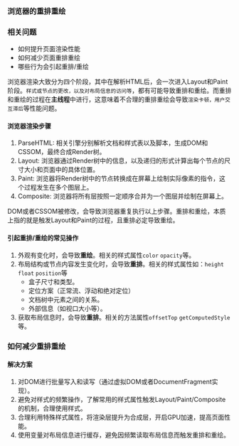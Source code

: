 ### 浏览器的重排重绘

### 相关问题
- 如何提升页面渲染性能
- 如何减少页面重排重绘
- 哪些行为会引起重排/重绘

浏览器渲染大致分为四个阶段，其中在解析HTML后，会一次进入Layout和Paint阶段。`样式或节点的更改，以及对布局信息的访问等`，都有可能导致重排和重绘。而重排和重绘的过程在**主线程**中进行，这意味着不合理的重排重绘会导致`渲染卡顿，用户交互滞后`等性能问题。

#### 浏览器渲染步骤
1. ParseHTML: 相关引擎分别解析文档和样式表以及脚本，生成DOM和CSSOM，最终合成Render树。
2. Layout: 浏览器通过Render树中的信息，以及递归的形式计算出每个节点的尺寸大小和页面中的具体位置。
3. Paint: 浏览器将Render树中的节点转换成在屏幕上绘制实际像素的指令，这个过程发生在多个图层上。
4. Composite: 浏览器将所有层按照一定顺序合并为一个图层并绘制在屏幕上。

DOM或者CSSOM被修改，会导致浏览器重复执行以上步骤。重排和重绘，本质上指的就是触发Layout和Paint的过程，且重排必定导致重绘。

#### 引起重排/重绘的常见操作
1. 外观有变化时，会导致**重绘**。相关的样式属性`color` `opacity`等。
2. 布局结构或节点内容发生变化时，会导致**重排**。相关的样式属性如：`height` `float` `position`等
    - 盒子尺寸和类型。
    - 定位方案（正常流、浮动和绝对定位）
    - 文档树中元素之间的关系。
    - 外部信息（如视口大小等）。
3. 获取布局信息时，会导致**重排**。相关的方法属性`offsetTop` `getComputedStyle`等。 

### 如何减少重排重绘

#### 解决方案
1. 对DOM进行批量写入和读写（通过虚拟DOM或者DocumentFragment实现）。
2. 避免对样式的频繁操作，了解常用的样式属性触发Layout/Paint/Composite的机制，合理使用样式。
3. 合理利用特殊样式属性，将渲染层提升为合成层，开启GPU加速，提高页面性能。
4. 使用变量对布局信息进行缓存，避免因频繁读取布局信息而触发重排和重绘。